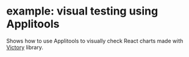 # example: visual testing using Applitools

Shows how to use Applitools to visually check React charts made with [Victory](https://formidable.com/open-source/victory/) library.
